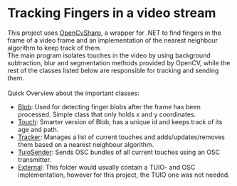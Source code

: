 # Tracking Fingers in a video stream
This project uses [OpenCvSharp](https://github.com/shimat/opencvsharp), a wrapper for .NET to find fingers in the frame of a video frame and an implementation of the nearest neighbour algorithm to keep track of them.\
The main program isolates touches in the video by using background subtraction, blur and segmentation methods provided by OpenCV, while the rest of the classes listed below are responsible for tracking and sending them.\
\
Quick Overview about the important classes:
 - [Blob](./Processing/Blob.cs): Used for detecting finger blobs after the frame has been processed. Simple class that only holds x and y coordinates.
 - [Touch](./Processing/Touch.cs): Smarter version of Blob, has a unique id and keeps track of its age and path.
 - [Tracker](./Processing/Tracker.cs): Manages a list of current touches and adds/updates/removes them based on a nearest neighbour algorithm. 
 - [TuioSender](./Util/TuioSender.cs): Sends OSC bundles of all current touches using an OSC transmitter.
 - [External](./External): This folder would usually contain a TUIO- and OSC implementation, however for this project, the TUIO one was not needed.